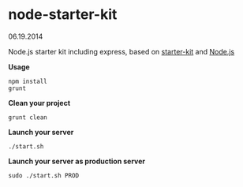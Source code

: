node-starter-kit
===========
06.19.2014

Node.js starter kit including express, based on [starter-kit][starterkit] and [Node.js][nodejs]

**Usage**
```
npm install
grunt
```

**Clean your project**
```
grunt clean
```

**Launch your server**
```
./start.sh
```

**Launch your server as production server**
```
sudo ./start.sh PROD
```

[starterkit]: https://github.com/paqman/starter-kit
[nodejs]: http://nodejs.org/
